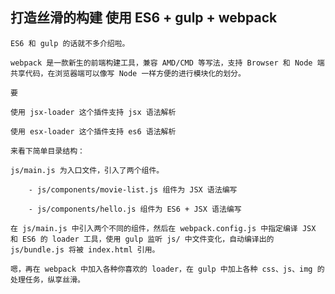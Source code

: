 ## 打造丝滑的构建 使用 ES6  + gulp + webpack

    ES6 和 gulp 的话就不多介绍啦。
    
    webpack 是一款新生的前端构建工具，兼容 AMD/CMD 等写法，支持 Browser 和 Node 端共享代码，在浏览器端可以像写 Node 一样方便的进行模块化的划分。
    
    要
    
    使用 jsx-loader 这个插件支持 jsx 语法解析
    
    使用 esx-loader 这个插件支持 es6 语法解析
    
    来看下简单目录结构：
    
    js/main.js 为入口文件，引入了两个组件。
    
        - js/components/movie-list.js 组件为 JSX 语法编写
    
        - js/components/hello.js 组件为 ES6 + JSX 语法编写
    
    在 js/main.js 中引入两个不同的组件，然后在 webpack.config.js 中指定编译 JSX 和 ES6 的 loader 工具，使用 gulp 监听 js/ 中文件变化，自动编译出的 js/bundle.js 将被 index.html 引用。
    
    嗯，再在 webpack 中加入各种你喜欢的 loader，在 gulp 中加上各种 css、js、img 的处理任务，纵享丝滑。
